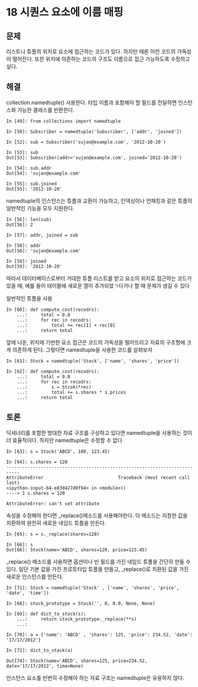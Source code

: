 # 18 시퀀스 요소에 이름 매핑

## 문제

리스트나 튜플의 위치로 요소에 접근하는 코드가 있다. 하지만 때론 이런 코드의 가독성이 떨어진다. 또한 위치에 의존하는 코드의 구조도 이름으로 접근 가능하도록 수정하고 싶다.

## 해결

collection.namedtuple() 사용한다. 타입 이름과 포함해야 할 필드를 전달하면 인스턴스화 가능한 클래스를 반환한다.

```
In [49]: from collections import namedtuple

In [50]: Subscriber = namedtuple('Subscriber', ['addr', 'joined'])

In [52]: sub = Subscriber('sujan@example.com', '2012-10-20')

In [53]: sub
Out[53]: Subscriber(addr='sujan@example.com', joined='2012-10-20')

In [54]: sub.addr
Out[54]: 'sujan@example.com'

In [55]: sub.joined
Out[55]: '2012-10-20'
```

namedtuple의 인스턴스는 튜플과 교환이 가능하고, 인덱싱이나 언패킹과 같은 튜플의 일반적인 기능을 모두 지원한다.

```
In [56]: len(sub)
Out[56]: 2

In [57]: addr, joined = sub

In [58]: addr
Out[58]: 'sujan@example.com'

In [59]: joined
Out[59]: '2012-10-20'
```

따라서 데이터베이스로부터 거대한 튜플 리스트를 받고 요소의 위치로 접근하는 코드가 있을 때, 예를 들어 테이블에 새로운 열이 추가되었ㄱ다거나 할 때 문제가 생길 수 있다

일반적인 튜플을 사용

```
In [60]: def compute_cost(recodrs):
    ...:     total = 0.0
    ...:     for rec in recodrs:
    ...:         total += rec[1] + rec[0]
    ...:     return total
```

앞에 나온, 위치에 기반한 요소 접근은 코드의 가독성을 떨어뜨리고 자료의 구조형에 크게 의존하게 된다. 그렇다면 namedtuple을 사용한 코드를 살펴보자

```
In [61]: Stock = namedtuple('Stock', ['name', 'shares', 'price'])

In [62]: def compute_cost(recodrs):
    ...:     total = 0.0
    ...:     for rec in recodrs:
    ...:         s = Stcok(*rec)
    ...:         total += s.shares * s.prices
    ...:     return total
```

## 토론

딕셔너리를 포함한 방대한 자료 구조를 구상하고 있다면 namedtuple을 사용하는 것이 더 효율적이다. 하지만 namedtuple은 수정할 수 없다

```
In [63]: s = Stock('ABCD', 100, 123.45)

In [64]: s.shares = 120
---------------------------------------------------------------------------
AttributeError                            Traceback (most recent call last)
<ipython-input-64-e83d427d0f94> in <module>()
----> 1 s.shares = 120

AttributeError: can't set attribute
```

속성을 수정해야 한다면 _replace()메소드를 사용해야한다. 이 메소드는 지정한 값을 치환하여 완전히 새로운 네임드 튜플을 만든다.

```
In [65]: s = s._replace(shares=120)

In [66]: s
Out[66]: Stock(name='ABCD', shares=120, price=123.45)
```

_replace() 메소드를 사용하면 옵션이나 빈 필드를 가진 네임드 튜플을 간단히 만들 수 있다. 일단 기본 값을 가진 프로토타입 튜플을 만들고, \_replace()로 치환된 값을 가진 새로운 인스턴스를 만든다.

```
In [71]: Stock = namedtuple('Stock' , ['name', 'shares', 'price', 'date', 'time'])

In [68]: stock_prototype = Stock('', 0, 0.0, None, None)

In [69]: def dict_to_stock(s):
    ...:     return stock_prototype._replace(**s)
    ...:

In [70]: a = {'name': 'ABCD' , 'shares': 125, 'price': 234.52, 'date': '17/17/2012'}

In [72]: dict_to_stock(a)

Out[74]: Stock(name='ABCD', shares=125, price=234.52, date='17/17/2012', time=None)

```

인스턴스 요소를 빈번히 수정해야 하는 자료 구조는 namedtuple은 유용하지 않다.